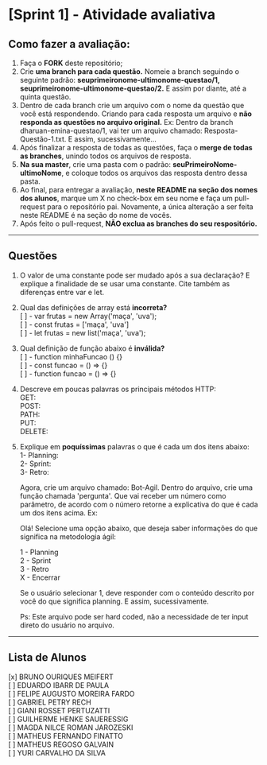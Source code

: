 # **[Sprint 1]** - Atividade avaliativa 

## Como fazer a avaliação:

1. Faça o **FORK** deste repositório;
2. Crie **uma branch para cada questão.** Nomeie a branch seguindo o seguinte padrão: **seuprimeironome-ultimonome-questao/1, seuprimeironome-ultimonome-questao/2.** E assim por diante, até a quinta questão.
3. Dentro de cada branch crie um arquivo com o nome da questão que você está respondendo. Criando para cada resposta um arquivo e **não responda as questões no arquivo original.**
	Ex: Dentro da branch dharuan-emina-questao/1, vai ter um arquivo chamado: Resposta-Questão-1.txt. E assim, sucessivamente...
4. Após finalizar a resposta de todas as questões, faça o **merge de todas as branches**, unindo todos os arquivos de resposta.
5. **Na sua master**, crie uma pasta com o padrão: **seuPrimeiroNome-ultimoNome**, e coloque todos os arquivos das resposta dentro dessa pasta.
6. Ao final, para entregar a avaliação, **neste README na seção dos nomes dos alunos**, marque um X no check-box em seu nome e faça um pull-request para o repositório pai. Novamente, a única alteração a ser feita neste README é na seção do nome de vocês.
7. Após feito o pull-request, **NÃO exclua as branches do seu respositório.**
---

## Questões

1. O valor de uma constante pode ser mudado após a sua declaração? E explique a finalidade de se usar uma constante. Cite também as diferenças entre var e let.

2. Qual das definições de array está **incorreta?** <br/>
	[ ] - var frutas = new Array('maça', 'uva');<br/>
	[ ] - const frutas = ['maça', 'uva']<br/>
	[ ] - let frutas = new list('maça', 'uva');<br/>
	
3. Qual definição de função abaixo é **inválida?**<br/>
	[ ] - function minhaFuncao () {}<br/>
	[ ] - const funcao = () => {}<br/>
	[ ] - function funcao = () => {}<br/>
	
4. Descreve em poucas palavras os principais métodos HTTP:<br/>
	GET:<br/>
	POST:<br/>
	PATH:<br/>
	PUT:<br/>
	DELETE:<br/>

5. Explique em **poquíssimas** palavras o que é cada um dos itens abaixo:<br/>
	1- Planning:<br/>
	2- Sprint:<br/>
	3- Retro:<br/>

	Agora, crie um arquivo chamado: Bot-Agil. Dentro do arquivo, crie uma função chamada 'pergunta'. Que vai receber um número como parâmetro, de acordo com o número retorne a explicativa do que é cada um dos itens acima. Ex:

	Olá! Selecione uma opção abaixo, que deseja saber informações do que significa na metodologia ágil:

	1 - Planning<br/>
	2 - Sprint<br/>
	3 - Retro<br/>
	X - Encerrar

	Se o usuário selecionar 1, deve responder com o conteúdo descrito por você do que significa planning. E assim, sucessivamente.

	Ps: Este arquivo pode ser hard coded, não a necessidade de ter input direto do usuário no arquivo.

---

## Lista de Alunos

[x] BRUNO OURIQUES MEIFERT<br/>
[ ] EDUARDO IBARR DE PAULA<br/>
[ ] FELIPE AUGUSTO MOREIRA FARDO<br/>
[ ] GABRIEL PETRY RECH<br/>
[ ] GIANI ROSSET PERTUZATTI<br/>
[ ] GUILHERME HENKE SAUERESSIG<br/>
[ ] MAGDA NILCE ROMAN JAROZESKI<br/>
[ ] MATHEUS FERNANDO FINATTO<br/>
[ ] MATHEUS REGOSO GALVAIN<br/>
[ ] YURI CARVALHO DA SILVA<br/>